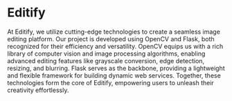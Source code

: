# Editify
At Editify, we utilize cutting-edge technologies to create a seamless image editing platform. Our project is developed using OpenCV and Flask, both recognized for their efficiency and versatility. OpenCV equips us with a rich library of computer vision and image processing algorithms, enabling advanced editing features like grayscale conversion, edge detection, resizing, and blurring. Flask serves as the backbone, providing a lightweight and flexible framework for building dynamic web services. Together, these technologies form the core of Editify, empowering users to unleash their creativity effortlessly.

